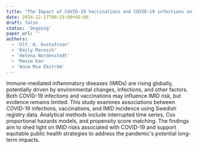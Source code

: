 ```yaml
---
title: "The Impact of COVID-19 Vaccinations and COVID-19 infections on Immune-Mediated Inflammatory Diseases in Sweden"
date: 2024-12-17T00:33:00+02:00
draft: false
status: 'Ongoing'
paper_url: ''
authors:
  - 'Ulf. O. Gustafsson'
  - 'Emily Maresch'
  - 'Helena Nordenstedt'
  - 'Maxim Kan'
  - 'Anna Mia Ekström'
---
```


Immune-mediated inflammatory diseases (IMIDs) are rising globally, potentially driven by environmental changes, infections, and other factors. Both COVID-19 infections and vaccinations may influence IMID risk, but evidence remains limited. This study examines associations between COVID-19 infections, vaccinations, and IMID incidence using Swedish registry data. Analytical methods include interrupted time series, Cox proportional hazards models, and propensity score matching. The findings aim to shed light on IMID risks associated with COVID-19 and support equitable public health strategies to address the pandemic's potential long-term impacts.
